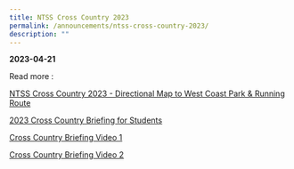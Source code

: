 ```yaml
---
title: NTSS Cross Country 2023
permalink: /announcements/ntss-cross-country-2023/
description: ""
---
```

**2023-04-21**

Read more : 

[NTSS Cross Country 2023 - Directional Map to West Coast Park & Running Route](https://staging.d2or6b3ngngjp5.amplifyapp.com/files/2023%20cross%20country_directional%20map_compressed.pdf)

[2023 Cross Country Briefing for Students](https://staging.d2or6b3ngngjp5.amplifyapp.com/files/2023%20cross%20country%20briefing%20for%20students.pdf)

[Cross Country Briefing Video 1](https://youtu.be/LXlsRvjZAQ4)

[Cross Country Briefing Video 2](https://youtu.be/ZzhZgKLaTmE)